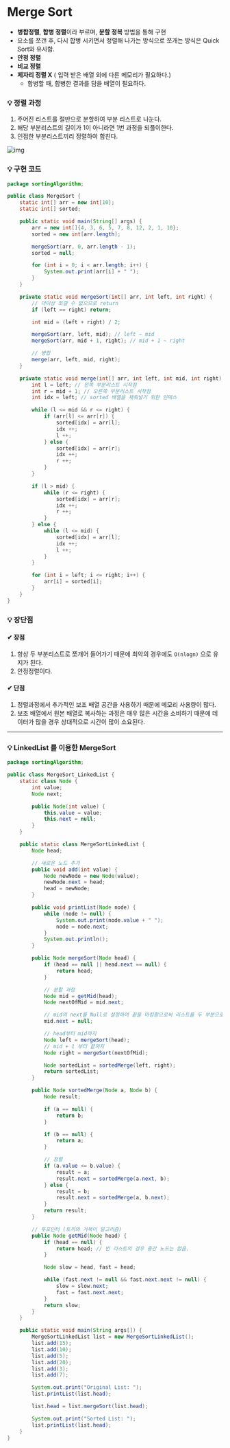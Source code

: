 # Merge Sort

- **병합정렬**, **합병 정렬**이라 부르며, **분할 정복** 방법을 통해 구현
- 요소를 쪼갠 후, 다시 합병 시키면서 정렬해 나가는 방식으로 쪼개는 방식은 Quick Sort와 유사함. 
- **안정 정렬**
- **비교 정렬**
- **제자리 정렬 X**  ( 입력 받은 배열 외에 다른 메모리가 필요하다.)
	- 합병할 때, 합병한 결과를 담을 배열이 필요하다. 

### 💡 정렬 과정
1. 주어진 리스트를 절반으로 분할하여 부분 리스트로 나눈다. 
2. 해당 부분리스트의 길이가 1이 아니라면 1번 과정을 되풀이한다. 
3. 인접한 부분리스트끼리 정렬하여 합친다. 

![img](https://img1.daumcdn.net/thumb/R1920x0/?scode=mtistory2&fname=https%3A%2F%2Fblog.kakaocdn.net%2Fdn%2F07jQt%2Fbtq1lao22zT%2FKkr0QfF1VGxi3bfGYp2r61%2Fimg.png)

### 💡 구현 코드
```java
package sortingAlgorithm;

public class MergeSort {
    static int[] arr = new int[10];
    static int[] sorted;

    public static void main(String[] args) {
        arr = new int[]{4, 3, 6, 5, 7, 8, 12, 2, 1, 10};
        sorted = new int[arr.length];

        mergeSort(arr, 0, arr.length - 1);
        sorted = null;

        for (int i = 0; i < arr.length; i++) {
            System.out.print(arr[i] + " ");
        }
    }

    private static void mergeSort(int[] arr, int left, int right) {
        // 더이상 쪼갤 수 없으므로 return
        if (left == right) return;

        int mid = (left + right) / 2;

        mergeSort(arr, left, mid); // left ~ mid
        mergeSort(arr, mid + 1, right); // mid + 1 ~ right

        // 병합
        merge(arr, left, mid, right);
    }

    private static void merge(int[] arr, int left, int mid, int right) {
        int l = left; // 왼쪽 부분리스트 시작점
        int r = mid + 1; // 오른쪽 부분리스트 시작점
        int idx = left; // sorted 배열을 채워넣기 위한 인덱스

        while (l <= mid && r <= right) {
            if (arr[l] <= arr[r]) {
                sorted[idx] = arr[l];
                idx ++;
                l ++;
            } else {
                sorted[idx] = arr[r];
                idx ++;
                r ++;
            }
        }

        if (l > mid) {
            while (r <= right) {
                sorted[idx] = arr[r];
                idx ++;
                r ++;
            }
        } else {
            while (l <= mid) {
                sorted[idx] = arr[l];
                idx ++;
                l ++;
            }
        }

        for (int i = left; i <= right; i++) {
            arr[i] = sorted[i];
        }
    }
}

```

### 💡 장단점
#### ✔ 장점
1. 항상 두 부분리스트로 쪼개어 들어가기 때문에 최악의 경우에도 `O(nlogn)` 으로 유지가 된다. 
2. 안정정렬이다. 
#### ✔ 단점
1. 정렬과정에서 추가적인 보조 배열 공간을 사용하기 때문에 메모리 사용량이 많다. 
2. 보조 배열에서 원본 배열로 복사하는 과정은 매우 많은 시간을 소비하기 때문에 데이터가 많을 경우 상대적으로 시간이 많이 소요된다. 

---
### 💡 LinkedList 를 이용한 MergeSort
```java
package sortingAlgorithm;

public class MergeSort_LinkedList {
    static class Node {
        int value;
        Node next;

        public Node(int value) {
            this.value = value;
            this.next = null;
        }
    }

    public static class MergeSortLinkedList {
        Node head;

        // 새로운 노드 추가
        public void add(int value) {
            Node newNode = new Node(value);
            newNode.next = head;
            head = newNode;
        }

        public void printList(Node node) {
            while (node != null) {
                System.out.print(node.value + " ");
                node = node.next;
            }
            System.out.println();
        }

        public Node mergeSort(Node head) {
            if (head == null || head.next == null) {
                return head;
            }

            // 분할 과정
            Node mid = getMid(head);
            Node nextOfMid = mid.next;

            // mid의 next를 Null로 설정하여 끝을 마킹함으로써 리스트를 두 부분으로 나눔.
            mid.next = null;

            // head부터 mid까지
            Node left = mergeSort(head);
            // mid + 1 부터 끝까지
            Node right = mergeSort(nextOfMid);

            Node sortedList = sortedMerge(left, right);
            return sortedList;
        }

        public Node sortedMerge(Node a, Node b) {
            Node result;

            if (a == null) {
                return b;
            }

            if (b == null) {
                return a;
            }

            // 정렬
            if (a.value <= b.value) {
                result = a;
                result.next = sortedMerge(a.next, b);
            } else {
                result = b;
                result.next = sortedMerge(a, b.next);
            }
            return result;
        }

        // 투포인터 (토끼와 거북이 알고리즘)
        public Node getMid(Node head) {
            if (head == null) {
                return head; // 빈 리스트의 경우 중간 노드는 없음.
            }

            Node slow = head, fast = head;

            while (fast.next != null && fast.next.next != null) {
                slow = slow.next;
                fast = fast.next.next;
            }
            return slow;
        }
    }

    public static void main(String args[]) {
        MergeSortLinkedList list = new MergeSortLinkedList();
        list.add(15);
        list.add(10);
        list.add(5);
        list.add(20);
        list.add(3);
        list.add(7);

        System.out.print("Original List: ");
        list.printList(list.head);

        list.head = list.mergeSort(list.head);

        System.out.print("Sorted List: ");
        list.printList(list.head);
    }
}

```